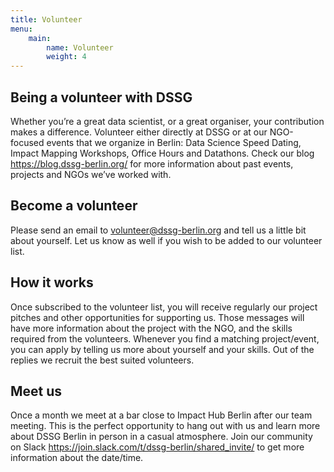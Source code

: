 ```yaml
---
title: Volunteer
menu:
    main:
        name: Volunteer
        weight: 4
---
```




## Being a volunteer with DSSG
Whether you’re a great data scientist, or a great organiser, your contribution makes a difference.
Volunteer either directly at DSSG or at our NGO-focused events that we organize in Berlin: Data Science Speed Dating, Impact Mapping Workshops, Office Hours and Datathons.
Check our blog https://blog.dssg-berlin.org/ for more information about past events, projects and NGOs we’ve worked with.

## Become a volunteer
Please send an email to <a href="mailto:volunteer@dssg-berlin.org">volunteer@dssg-berlin.org</a> and tell us a little bit about yourself. Let us know as well if you wish to be added to our volunteer list.

## How it works
Once subscribed to the volunteer list, you will receive regularly our project pitches and other opportunities for supporting us. Those messages will have more information about the project with the NGO, and the skills required from the volunteers.
Whenever you find a matching project/event, you can apply by telling us more about yourself and your skills. Out of the replies we recruit the best suited volunteers.

## Meet us
Once a month we meet at a bar close to Impact Hub Berlin after our team meeting. This is the perfect opportunity to hang out with us and learn more about DSSG Berlin in person in a casual atmosphere.
Join our community on Slack https://join.slack.com/t/dssg-berlin/shared_invite/ to get more information about the date/time.
